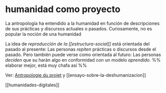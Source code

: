 # humanidad como proyecto
La antropología ha entendido a la humanidad en función de descripciones de sus prácticas y discursos actuales o pasados. Curiosamente, no es popular la noción de una humanidad

La idea de *reproducción de la [[estructura-social]]* está orientada del pasado al presente: Las personas *repiten* prácticas o discursos desde el pasado. Pero también puede verse como orientada al futuro: Las personas *deciden* que su harán algo en conformidad con un modelo *aprendido*. %% elaborar mejor, está muy chafa así %% 

Ver: [Antropologie du projet](https://www.cairn.info/feuilleter.php?ID_ARTICLE=PUF_BOUTI_2012_01_0001) y [[ensayo-sobre-la-deshumanizacion]]

[[humanidades-digitales]]